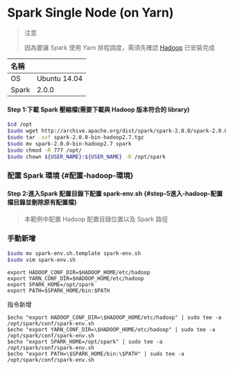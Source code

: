# Spark Single Node \(on Yarn\)

> 注意
>
> 因為要讓 Spark 使用 Yarn 排程調度，需須先確認 [Hadoop](https://max821214.gitbooks.io/teaching-guide/content/hadoop-single-node.html) 已安裝完成

| 名稱 |  |
| :--- | :--- |
| OS | Ubuntu 14.04 |
| Spark | 2.0.0 |

#### Step 1:下載 Spark 壓縮檔\(需要下載與 Hadoop 版本符合的 library\)

```bash
$cd /opt
$sudo wget http://archive.apache.org/dist/spark/spark-2.0.0/spark-2.0.0-bin-hadoop2.7.tgz
$sudo tar -xvf spark-2.0.0-bin-hadoop2.7.tgz
$sudo mv spark-2.0.0-bin-hadoop2.7 spark
$sudo chmod -R 777 /opt/
$sudo chown ${USER_NAME}:${USER_NAME} -R /opt/spark
```

### 配置 Spark 環境 {#配置-hadoop-環境}

#### Step 2:進入Spark 配置目錄下配置 spark-env.sh {#step-5進入-hadoop-配置檔目錄並刪除原有配置檔}

> 本範例中配置 Hadoop 配置目錄位置以及 Spark 路徑

### 手動新增

```bash
$sudo mv spark-env.sh.template spark-env.sh
$sudo vim spark-env.sh
```

```
export HADOOP_CONF_DIR=$HADOOP_HOME/etc/hadoop
export YARN_CONF_DIR=$HADOOP_HOME/etc/hadoop
export SPARK_HOME=/opt/spark
export PATH=$SPARK_HOME/bin:$PATH
```

指令新增

```
$echo "export HADOOP_CONF_DIR=\$HADOOP_HOME/etc/hadoop" | sudo tee -a /opt/spark/conf/spark-env.sh
$echo "export YARN_CONF_DIR=\$HADOOP_HOME/etc/hadoop" | sudo tee -a /opt/spark/conf/spark-env.sh
$echo "export SPARK_HOME=/opt/spark" | sudo tee -a /opt/spark/conf/spark-env.sh
$echo "export PATH=\$SPARK_HOME/bin:\$PATH" | sudo tee -a /opt/spark/conf/spark-env.sh
```



